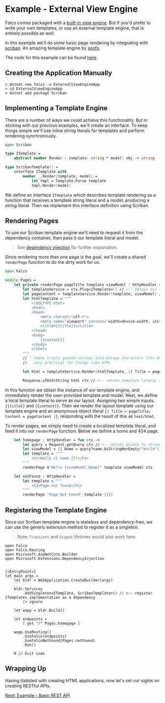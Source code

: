 # Example - External View Engine

Falco comes packaged with a [built-in view engine](markup.md). But if you'd prefer to write your own templates, or use an external template engine, that is entirely possible as well.

In this example we'll do some basic page rendering by integrating with [scriban](https://github.com/scriban/scriban). An amazing template engine by [xoofx](https://github.com/xoofx).

The code for this example can be found [here](https://github.com/pimbrouwers/Falco/tree/master/examples/ExternalViewEngine).

## Creating the Application Manually

```shell
> dotnet new falco -o ExternalViewEngineApp
> cd ExternalViewEngineApp
> dotnet add package Scriban
```

## Implementing a Template Engine

There are a number of ways we could achieve this functionality. But in sticking with our previous examples, we'll create an interface. To keep things simple we'll use inline string literals for templates and perform rendering synchronously.

```fsharp
open Scriban

type ITemplate =
    abstract member Render : template: string * model: obj -> string

type ScribanTemplate() =
    interface ITemplate with
        member _.Render(template, model) =
            let tmpl = Template.Parse template
            tmpl.Render(model)
```

We define an interface `ITemplate` which describes template rendering as a function that receives a template string literal and a model, producing a string literal. Then we implement this interface definition using Scriban.

## Rendering Pages

To use our Scriban template engine we'll need to request it from the dependency container, then pass it our template literal and model.

> See [dependency injection](example-dependency-injection.md) for further explanation.

Since rendering more than one page is the goal, we'll create a shared `renderPage` function to do the dirty work for us.

```fsharp
open Falco

module Pages =
    let private renderPage pageTitle template viewModel : HttpHandler = fun ctx ->
        let templateService = ctx.Plug<ITemplate>() // <-- obtain our template service from the dependency container
        let pageContent = templateService.Render(template, viewModel) // <-- render our template with the provided view model as string literal
        let htmlTemplate = """
            <!DOCTYPE html>
            <html>
            <head>
                <meta charset="utf-8">
                <meta name="viewport" content="width=device-width, initial-scale=1">
                <title>{{title}}</title>
            </head>
            <body>
                {{content}}
            </body>
            </html>
        """
        // ^ these triple quoted strings auto-escape characters like double quotes for us
        //   very practical for things like HTML

        let html = templateService.Render(htmlTemplate, {| Title = pageTitle; Content = pageContent |})

        Response.ofHtmlString html ctx // <-- return template literal as "text/html; charset=utf-8" response
```

In this function we obtain the instance of our template engine, and immediately render the user-provided template and model. Next, we define a local template literal to serve as our layout. Assigning two simple inputs, `{{title}}` and `{{content}}`. Then we render the layout template using our template engine and an anonymous object literal `{| Title = pageTitle; Content = pageContent |}`, responding with the result of this as `text/html`.

To render pages, we simply need to create a localized template literal, and feed it into our `renderPage` function. Below we define a home and 404 page.

```fsharp
    let homepage : HttpHandler = fun ctx ->
        let query = Request.getQuery ctx // <-- obtain access to strongly-typed representation of the query string
        let viewModel = {| Name = query?name.AsStringNonEmpty("World") |} // <-- access 'name' from query, or default to 'World'
        let template = """
            <h1>Hello {{ name }}!</h1>
        """
        renderPage $"Hello {viewModel.Name}" template viewModel ctx

    let notFound : HttpHandler =
        let template = """
            <h1>Page not found</h1>
        """
        renderPage "Page Not Found" template {||}
```

## Registering the Template Engine

Since our Scriban template engine is stateless and dependency-free, we can use the generic extension method to register it as a singleton.

> Note: `Transient` and `Scoped` lifetimes would also work here.

```
open Falco
open Falco.Routing
open Microsoft.AspNetCore.Builder
open Microsoft.Extensions.DependencyInjection


[<EntryPoint>]
let main args =
    let bldr = WebApplication.CreateBuilder(args)

    bldr.Services
        .AddSingleton<ITemplate, ScribanTemplate>() // <-- register ITemplates implementation as a dependency
        |> ignore

    let wapp = bldr.Build()

    let endpoints =
        [ get "/" Pages.homepage ]

    wapp.UseRouting()
        .UseFalco(endpoints)
        .UseFalcoNotFound(Pages.notFound)
        .Run()

    0 // Exit code
```

## Wrapping Up

Having dabbled with creating HTML applications, now let's set our sights on creating RESTful APIs.

[Next: Example - Basic REST API](example-basic-rest-api.md)
